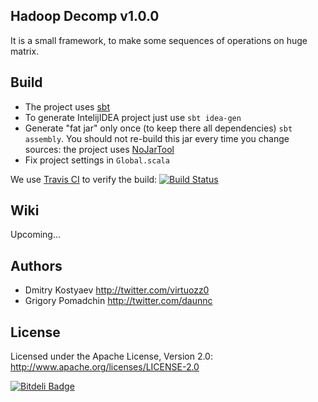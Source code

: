 ## Hadoop Decomp v1.0.0

It is a small framework, to make some sequences of operations on huge matrix. 

## Build

* The project uses [sbt](http://www.scala-sbt.org/)
* To generate IntelijIDEA project just use `sbt idea-gen`
* Generate "fat jar" only once (to keep there all dependencies) `sbt assembly`. You should not re-build this jar every time you change sources: the project uses [NoJarTool](https://github.com/ktoso/hadoop-scalding-nojartool)
* Fix project settings in `Global.scala`

We use [Travis CI](http://travis-ci.org/) to verify the build:
[![Build Status](https://secure.travis-ci.org/pomadchin/hadoop-dg-decomp.png)](https://travis-ci.org/pomadchin/hadoop-dg-decomp/) 


## Wiki

Upcoming...

## Authors
* Dmitry Kostyaev <http://twitter.com/virtuozz0>
* Grigory Pomadchin <http://twitter.com/daunnc>

## License

Licensed under the Apache License, Version 2.0: http://www.apache.org/licenses/LICENSE-2.0


[![Bitdeli Badge](https://d2weczhvl823v0.cloudfront.net/pomadchin/hadoop-dg-decomp/trend.png)](https://bitdeli.com/free "Bitdeli Badge")

